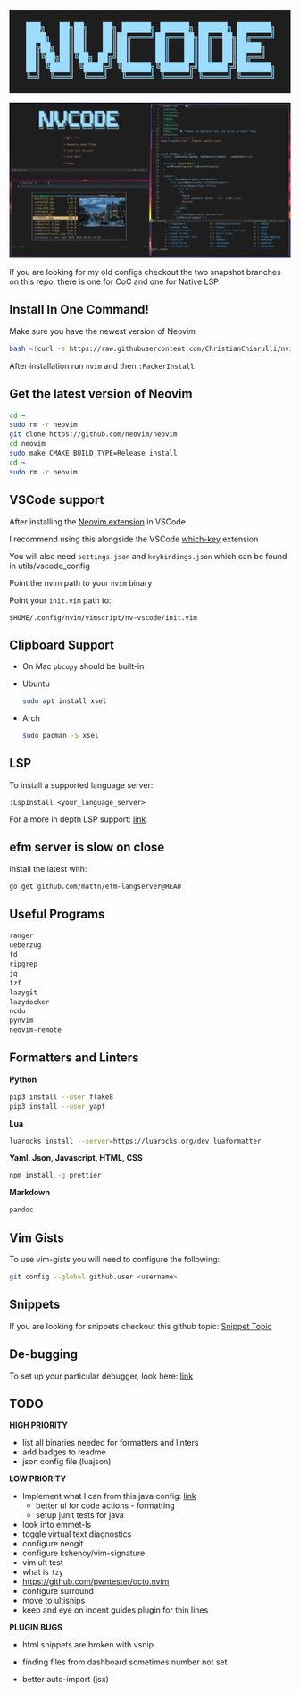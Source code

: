 ![NVCode Logo](./utils/media/nvcode_logo.png)

![NVCode Demo](./utils/media/demo.png)

If you are looking for my old configs checkout the two snapshot branches
on this repo, there is one for CoC and one for Native LSP

## Install In One Command!

Make sure you have the newest version of Neovim

```bash
bash <(curl -s https://raw.githubusercontent.com/ChristianChiarulli/nvim/master/utils/installer/install.sh)
```

After installation run `nvim` and then `:PackerInstall`

## Get the latest version of Neovim

``` bash
cd ~
sudo rm -r neovim
git clone https://github.com/neovim/neovim
cd neovim
sudo make CMAKE_BUILD_TYPE=Release install
cd ~
sudo rm -r neovim
```

## VSCode support

After installing the [Neovim
extension](https://github.com/asvetliakov/vscode-neovim) in VSCode

I recommend using this alongside the VSCode
[which-key](https://github.com/VSpaceCode/vscode-which-key) extension

You will also need `settings.json` and `keybindings.json` which can be
found in utils/vscode\_config

Point the nvim path to your `nvim` binary

Point your `init.vim` path to:

``` vim
$HOME/.config/nvim/vimscript/nv-vscode/init.vim
```

## Clipboard Support

- On Mac `pbcopy` should be built-in

- Ubuntu

    ```bash
    sudo apt install xsel
    ```

- Arch

    ```bash
    sudo pacman -S xsel
    ```

## LSP

To install a supported language server:

```
:LspInstall <your_language_server>
```

For a more in depth LSP support:
[link](https://github.com/neovim/nvim-lspconfig/blob/master/CONFIG.md)

## efm server is slow on close

Install the latest with:

``` bash
go get github.com/mattn/efm-langserver@HEAD
```

## Useful Programs

``` bash
ranger
ueberzug
fd
ripgrep
jq
fzf
lazygit
lazydocker
ncdu
pynvim
neovim-remote
```

## Formatters and Linters

**Python**

``` bash
pip3 install --user flake8
pip3 install --user yapf
```

**Lua**

``` bash
luarocks install --server=https://luarocks.org/dev luaformatter
```

**Yaml, Json, Javascript, HTML, CSS**

``` bash
npm install -g prettier
```

**Markdown**

``` bash
pandoc
```

## Vim Gists

To use vim-gists you will need to configure the following:

``` bash
git config --global github.user <username>
```

## Snippets

If you are looking for snippets checkout this github topic: [Snippet
Topic](https://github.com/topics/vscode-snippets)

## De-bugging

To set up your particular debugger, look here:
[link](https://github.com/mfussenegger/nvim-dap/wiki/Debug-Adapter-installation)

## TODO

**HIGH PRIORITY**

- list all binaries needed for formatters and linters
- add badges to readme
- json config file (luajson)

**LOW PRIORITY**

- Implement what I can from this java config:
  [link](https://github.com/mfussenegger/nvim-jdtls/wiki/Sample-Configurations)
  - better ui for code actions - formatting
  - setup junit tests for java
- look into emmet-ls
- toggle virtual text diagnostics
- configure neogit
- configure kshenoy/vim-signature
- vim ult test
- what is `fzy`
- https://github.com/pwntester/octo.nvim
- configure surround
- move to ultisnips
- keep and eye on indent guides plugin for thin lines

**PLUGIN BUGS**

- html snippets are broken with vsnip
- finding files from dashboard sometimes number not set

- better auto-import (jsx)
